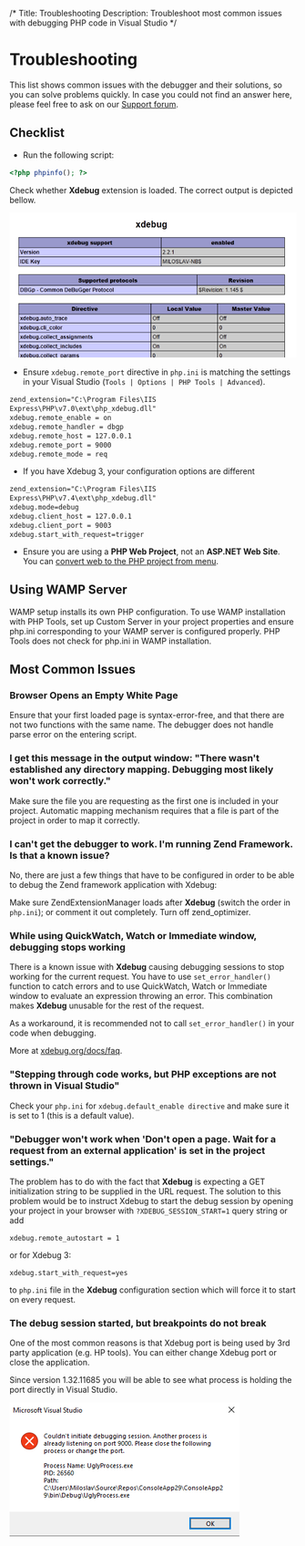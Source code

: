 /*
Title: Troubleshooting
Description: Troubleshoot most common issues with debugging PHP code in Visual Studio
*/

# Troubleshooting

This list shows common issues with the debugger and their solutions, so you can solve problems quickly. In case you could not find an answer here, please feel free to ask on our [Support forum](https://community.devsense.com).

## Checklist

- Run the following script:
```php
<?php phpinfo(); ?>
 ``` 
 
 Check whether **Xdebug** extension is loaded. The correct output is depicted bellow.

![phpinfo() output sample](imgs/troubleshooting-phpinfo-xdebug.png)

- Ensure `xdebug.remote_port` directive in `php.ini` is matching the settings in your Visual Studio (`Tools | Options | PHP Tools | Advanced`). 
  
```
zend_extension="C:\Program Files\IIS Express\PHP\v7.0\ext\php_xdebug.dll"
xdebug.remote_enable = on
xdebug.remote_handler = dbgp
xdebug.remote_host = 127.0.0.1
xdebug.remote_port = 9000
xdebug.remote_mode = req
```

- If you have Xdebug 3, your configuration options are different
  
```
zend_extension="C:\Program Files\IIS Express\PHP\v7.4\ext\php_xdebug.dll"
xdebug.mode=debug
xdebug.client_host = 127.0.0.1
xdebug.client_port = 9003
xdebug.start_with_request=trigger
```

- Ensure you are using a **PHP Web Project**, not an **ASP.NET Web Site**. You can [convert web to the PHP project from menu](Project/from-existing-code).

## Using WAMP Server

WAMP setup installs its own PHP configuration. To use WAMP installation with PHP Tools, set up Custom Server in your project properties and ensure php.ini corresponding to your WAMP server is configured properly. PHP Tools does not check for php.ini in WAMP installation.

## Most Common Issues

### Browser Opens an Empty White Page

Ensure that your first loaded page is syntax-error-free, and that there are not two functions with the same name. The debugger does not handle parse error on the entering script.

### I get this message in the output window: "There wasn't established any directory mapping. Debugging most likely won't work correctly."

Make sure the file you are requesting as the first one is included in your project. Automatic mapping mechanism requires that a file is part of the project in order to map it correctly.

### I can't get the debugger to work. I'm running Zend Framework. Is that a known issue?

No, there are just a few things that have to be configured in order to be able to debug the Zend framework application with Xdebug:

Make sure ZendExtensionManager loads after **Xdebug** (switch the order in `php.ini`); or comment it out completely.
Turn off zend_optimizer.

### While using QuickWatch, Watch or Immediate window, debugging stops working

There is a known issue with **Xdebug** causing debugging sessions to stop working for the current request. You have to use `set_error_handler()` function to catch errors and to use QuickWatch, Watch or Immediate window to evaluate an expression throwing an error. This combination makes **Xdebug** unusable for the rest of the request.

As a workaround, it is recommended not to call `set_error_handler()` in your code when debugging. 

More at [xdebug.org/docs/faq](http://xdebug.org/docs/faq).

### "Stepping through code works, but PHP exceptions are not thrown in Visual Studio"

Check your `php.ini` for `xdebug.default_enable directive` and make sure it is set to 1 (this is a default value).

### "Debugger won't work when 'Don't open a page. Wait for a request from an external application' is set in the project settings."

The problem has to do with the fact that **Xdebug** is expecting a GET initialization string to be supplied in the URL request. The solution to this problem would be to instruct Xdebug to start the debug session by opening your project in your browser with `?XDEBUG_SESSION_START=1` query string or add 

```
xdebug.remote_autostart = 1
```

or for Xdebug 3:

```
xdebug.start_with_request=yes
```

to `php.ini` file in the **Xdebug** configuration section which will force it to start on every request.

### The debug session started, but breakpoints do not break

One of the most common reasons is that Xdebug port is being used by 3rd party application (e.g. HP tools). You can either change Xdebug port or close the application.

Since version 1.32.11685 you will be able to see what process is holding the port directly in Visual Studio.

![Port in use](imgs/portinuse.png)
